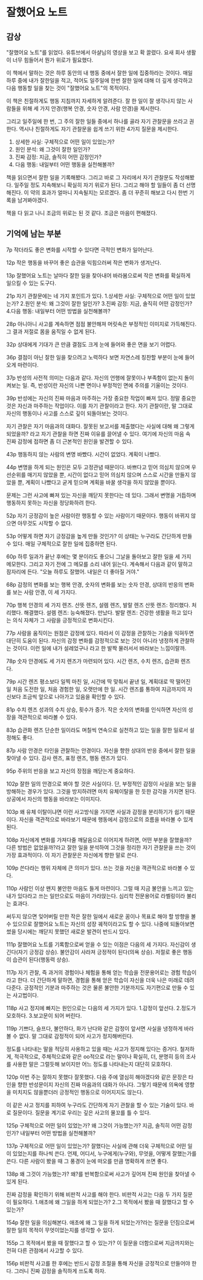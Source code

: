 # 잘했어요 노트

## 감상

"잘했어요 노트"를 읽었다. 유튜브에서 아샬님의 영상을 보고 확 끌렸다. 요새 회사 생활이 너무 힘들어서 뭔가 위로가 필요했다.

이 책에서 말하는 것은 하루 동안의 내 행동 중에서 잘한 일에 집중하라는 것이다. 매일 하루 중에 내가 잘한일을 적고, 적어도 일주일에 한번 잘한 일에 대해 더 깊게 생각하고 다음 행동할 일을 찾는 것이 "잘했어요 노트"의 목적이다.

이 책은 친절하게도 행동 지침까지 자세하게 알려준다. 잘 한 일이 잘 생각나지 않는 사람들을 위해 세 가지 안경(행복 안경, 숫자 안경, 사람 안경)을 제시한다.

그리고 일주일에 한 번, 그 주의 잘한 일들 중에서 하나를 골라 자기 관찰문을 쓰라고 권한다. 역시나 친절하게도 자기 관찰문을 쉽게 쓰기 위한 4가지 질문을 제시한다.

1. 상세한 사실: 구체적으로 어떤 일이 있었는가?
2. 원인 분석: 왜 그것이 잘한 일인가?
3. 진짜 감정: 지금, 솔직히 어떤 감정인가?
4. 다음 행동: 내일부터 어떤 행동을 실천해볼까?

책을 읽으면서 잘한 일을 기록해봤다. 그리고 바로 그 자리에서 자기 관찰문도 작성해봤다. 일주일 정도 지속해보니 확실히 자기 위로가 된다. 그리고 해야 할 일들이 좀 더 선명해진다. 이 약의 효과가 얼마니 지속될지는 모르겠다. 좀 더 꾸준히 해보고 다시 한번 기록을 남겨봐야겠다.

책을 다 읽고 나니 조금의 위로는 된 것 같다. 조금은 마음이 편해졌다.

## 기억에 남는 부분

7p
작더라도 좋은 변화를 시작할 수 있다면 극적인 변화가 일어난다.

12p
작은 행동을 바꾸어 좋은 습관을 익힘으러써 작은 변화가 생겨난다.

13p
잘했어요 노트는 날마다 잘한 일을 찾아내어 바라봄으로써 작은 변화를 확실하게 일으킬 수 있는 도구다.

21p
자기 관찰문에는 네 가지 포인트가 있다.
1.상세한 사실: 구체적으로 어떤 일이 있었는가?
2.원인 분석: 왜 그것이 잘한 일인가?
3.진짜 감정: 지금, 솔직히 어떤 감정인가?
4.다음 행동: 내일부터 어떤 방법을 실천해볼까?

28p
아니아니 사고를 계속하면 점점 불안해져 머릿속은 부정적인 이미지로 가득해진다. 그 결과 저절로 몸을 움직일 수 없게 된다.

32p
상대에게 기대가 큰 만큼 결점도 크게 눈에 들어와 좋은 면을 보기 어렵다.

36p
결점이 아닌 잘한 일을 찾으려고 노력하다 보면 자연스레 칭찬할 부분이 눈에 들어오게 마련이다.

37p
반성의 사전적 의미는 다음과 같다.
자신의 언행에 잘못이나 부족함이 없는지 돌이켜보는 일.
즉, 반성이란 자신의 나쁜 면이나 부정적인 면에 주의를 기울이는 것이다.

39p
반성에는 자신의 진짜 마음과 마주하는 가장 중요한 작업이 빠져 있다. 정말 중요한 것은 자신과 마주하는 작업이다. 이를 자기 관찰이라고 한다.
자기 관찰이란, 말 그대로 자신의 행동이나 사고를 스스로 깊이 되돌아보는 것이다.

자기 관찰은 자기 마음과의 대화다. 잘못된 보고서를 제출했다는 사실에 대해 왜 그렇게 되었을까? 라고 자기 관찰을 하면 진짜 이유를 끌어낼 수 있다. 여기에 자신의 마음 속 진짜 감정에 접하면 좀 더 근본적인 원인을 발견할 수 있다.

43p
행동하지 않는 사람의 변명
바빴다. 시간이 없었다. 계획이 나빴다.

44p
변명을 하게 되는 원인은 모두 고정관념 때문이다. 바쁘다고 믿어 의심치 않으며 우선순위를 매기지 않았을 뿐, 시간이 없다고 믿어 의심치 않으며 스스로 시간을 만들지 않았을 뿐, 계획이 나빴다고 굳게 믿으며 계획을 바꿀 생각을 하지 않았을 뿐이다.

문제는 그런 사고에 빠져 있는 자신을 깨닫지 못한다는 데 있다. 그래서 변명을 거듭하며 행동하지 못하는 자신을 정당화하려 한다.

52p
자기 긍정감이 높은 사람이란 행동할 수 있는 사람이기 때문이다. 행동이 바뀌지 않으면 아무것도 시작할 수 없다.

53p
어떻게 하면 자기 긍정감을 높게 만들 것인가? 이 상태는 누구라도 간단하게 만들 수 있다. 매일 구체적으로 잘한 일에 집중하면 된다.

60p
하루 일과가 끝난 후에는 몇 분이라도 좋으니 그날을 돌아보고 잘한 일을 세 가지 메모한다. 그리고 자기 전에 그 메모를 소리 내어 읽는다. 계속해서 다음과 같이 말하고 잠자리에 든다. "오늘 하루도 잘했어. 내일은 더 좋아질 거야."

68p
감정의 변화를 보는 행복 안경, 숫자의 변화를 보는 숫자 안경, 상대의 반응의 변화를 보는 사람 안경, 이 세 가지다.

70p
행복 안경의 세 가지 렌즈. 산뜻 렌즈, 설렘 렌즈, 발랄 렌즈
산뜻 렌즈: 정리했다. 처리했다. 해결했다.
설렘 렌즈: 능숙해졌다. 만났다.
발랄 렌즈: 건강한 생활을 하고 있다는 의식 자체가 그 사람을 긍정적으로 변화시킨다.

77p
사람을 움직이는 원점은 감정에 있다. 따라서 이 감정을 관찰하는 기술을 익혀두면 대단히 도움이 된다.
자신의 감정 변화를 감정적으로 보는 것이 아니라 냉정하게 관찰하는 것이다.
이런 일에 내가 설레었구나 라고 한 발짝 물러서서 바라보는 느낌이랄까.

78p
숫자 안경에도 세 가지 렌즈가 마련되어 있다.
시간 렌즈, 수치 렌즈, 습관화 렌즈다.

79p
시간 렌즈
평소보다 일찍 마친 일, 시간에 딱 맞춰서 끝낸 일, 계획대로 딱 떨어진 일
처음 도전한 일, 처음 경험한 일, 오랫만에 한 일.
시간 렌즈를 통하여 지금까지의 자신보다 조금씩 앞으로 나아가고 있음을 확인할 수 있다.

81p
수치 렌즈
성과의 수치 상승, 횟수가 증가.
작은 숫자의 변화를 인식하면 자신의 성장을 객관적으로 바라볼 수 있다.

83p
습관화 렌즈
단순한 일이라도 며칠씩 연속으로 실천하고 있는 일을 잘한 일로서 설정해도 좋다.

87p
사람 안경은 타인을 관찰하는 안경이다. 자신을 향한 상대의 반응 중에서 잘한 일을 찾아낼 수 있다.
감사 렌즈, 표정 렌즈, 행동 렌즈가 있다.

95p
주위의 반응을 보고 자신의 장점을 깨닫는게 중요하다.

102p
잘한 일의 안경으로 봐야 할 것은 사실이다. 단, 부정적인 감정이 사실을 보는 일을 방해하는 경우가 있다. 그것을 방지하려면 마치 유체이탈을 한 듯한 감각을 가지면 된다. 상공에서 자신의 행동을 바라보는 이미지다.

103p
왜 유체 이탈이냐면 이런 사고방식을 가지면 사실과 감정을 분리하기가 쉽기 때문이다. 자신을 객관적으로 바라보기 때문에 행동에서 감정으로의 흐름을 바라볼 수 있게 된다.

108p
자신에게 변화를 가져다줄 깨달음으로 이어지게 하려면, 어떤 부분을 잘했을까? 다른 방법은 없었을까?라고 잘한 일을 분석하여 그것을 정리한 자기 관찰문을 쓰는 것이 가장 효과적이다. 이 자기 관찰문은 자신에게 향한 말로 쓴다.

109p
쓴다라는 행위 자체에 큰 의미가 있다. 쓰는 것을 자신을 객관적으로 바라볼 수 있다.

110p
사람인 이상 왠지 불안한 마음도 들게 마련이다. 그럴 때 지금 불안을 느끼고 있는 내가 있다라고 쓰는 일만으로도 마음이 가라앉는다. 심리학 전문용어로 라벨링이라 불리는 효과다.

써두지 않으면 잊어버릴 만한 작은 잘한 일에서 새로운 꿈이나 목표로 해야 할 방향을 볼 수 있으므로 잘했어요 노트는 자신의 성장 궤적이라고도 할 수 있다. 나중에 되돌아보면 썼을 당시에는 깨닫지 못했던 새로운 발견이 반드시 있다.

111p
잘했어요 노트를 기록함으로써 얻을 수 있는 이점은 다음의 세 가지다.
자신감이 생긴다(자기 긍정감 상승).
불안감이 사라져 긍정적이 된다(의욕 상승).
저절로 좋은 행동이 습관이 된다(행동력 상승).

117p
자기 관찰, 즉 과거의 경험이나 체험을 통해 얻는 학습을 전문용어로는 경험 학습이라고 한다. 더 간단하게 말하면, 경험을 통해 얻은 학습이 자신을 더욱 나은 미래로 데려다준다. 긍정적인 기분과 마주하는 것은 물론 불안한 기분까지도 자기편으로 만들 수 있는 사고법이다.

118p
사고 정지에 빠지는 원인으로는 다음의 세 가지가 있다.
1.감정이 앞선다.
2.정도가 모호하다.
3.보고문이 되어 버린다.

119p
기쁘다, 슬프다, 불안하다, 화가 난다와 같은 감정이 앞서면 사실을 냉정하게 바라볼 수 없다. 말 그대로 감정적이 되어 사고가 정지해버린다.

정도를 나타내는 말을 적당히 사용하고 있을 때는 사고가 정지해 있다는 증거다.
철저하게, 적극적으로, 주체적으로와 같은 oo적으로 라는 말이나 확실히, 더, 분명히 등의 조사를 사용한 말은 그럴듯해 보이지만 어느 정도를 나타내는지 대단히 모호하다.

120p
이번 주는 잘하지 못했다 잘못했다. 다음 주에 열심히 해야겠다와 같은 문장은 타인을 향한 반성문이지 자신의 진짜 마음과의 대화가 아니다. 그렇기 때문에 의욕에 영향을 미치지도 않을뿐더러 긍정적인 행동으로 이어지지도 않는다.

이 같은 사고 정지를 피하여 누구라도 간단하게 자기 관찰을 할 수 있는 기술이 있다. 바로 질문이다. 질문을 계기로 우리는 깊은 사고의 물꼬를 틀 수 있다.

125p
구체적으로 어떤 일이 있었는가?
왜 그것이 가능했는가?
지금, 솔직히 어떤 감정인가?
내일부터 어떤 방법을 실천해볼까?

137p
구체적으로 어떤 일이 있었는가?
잘했다는 사실에 관해 더욱 구체적으로 어떤 일이 있었는지를 하나씩 쓴다. 언제, 어디서, 누구에게(누구와), 무엇을, 어떻게 잘했는가를 쓴다. 다른 사람이 봤을 때 그 풍경이 눈에 떠오를 만큼 명확하게 쓰면 좋다.

138p
왜 그것이 가능했는가?
왜?를 반복함으로써 사고가 깊어져 진짜 원인을 찾아낼 수 있게 된다.

진짜 감정을 확인하기 위해 비판적 사고를 해야 한다. 비판적 사고는 다음 두 가지 질문이 필요하다.
1.애초에 왜 그일을 하게 되었는가?
2.그 목적에서 봤을 때 잘했다고 할 수 있는가?

154p
잘한 일을 의심해본다. 애초에 왜 그 일을 하게 되었는가?라는 질문을 던짐으로써 잘한 일의 목적이 무엇이었는지를 생각할 수 있다.

155p
그 목적에서 봤을 때 잘했다고 할 수 있는가? 이 질문을 더함으로써 지금까지와는 전혀 다른 관점에서 사고할 수 있다.

156p
비판적 사고를 한 후에는 반드시 감정 조절을 통해 자신을 긍정적으로 만들어야 한다. 그러니 진짜 감정을 솔직하게 쓰도록 하자.
